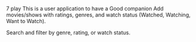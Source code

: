 
7  play 
This is a user application to have a Good companion
Add movies/shows with ratings, genres, and watch status (Watched, Watching, Want to Watch).

Search and filter by genre, rating, or watch status.
